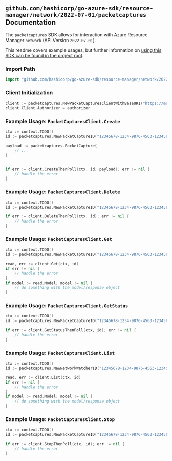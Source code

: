 
## `github.com/hashicorp/go-azure-sdk/resource-manager/network/2022-07-01/packetcaptures` Documentation

The `packetcaptures` SDK allows for interaction with Azure Resource Manager `network` (API Version `2022-07-01`).

This readme covers example usages, but further information on [using this SDK can be found in the project root](https://github.com/hashicorp/go-azure-sdk/tree/main/docs).

### Import Path

```go
import "github.com/hashicorp/go-azure-sdk/resource-manager/network/2022-07-01/packetcaptures"
```


### Client Initialization

```go
client := packetcaptures.NewPacketCapturesClientWithBaseURI("https://management.azure.com")
client.Client.Authorizer = authorizer
```


### Example Usage: `PacketCapturesClient.Create`

```go
ctx := context.TODO()
id := packetcaptures.NewPacketCaptureID("12345678-1234-9876-4563-123456789012", "example-resource-group", "networkWatcherValue", "packetCaptureValue")

payload := packetcaptures.PacketCapture{
	// ...
}


if err := client.CreateThenPoll(ctx, id, payload); err != nil {
	// handle the error
}
```


### Example Usage: `PacketCapturesClient.Delete`

```go
ctx := context.TODO()
id := packetcaptures.NewPacketCaptureID("12345678-1234-9876-4563-123456789012", "example-resource-group", "networkWatcherValue", "packetCaptureValue")

if err := client.DeleteThenPoll(ctx, id); err != nil {
	// handle the error
}
```


### Example Usage: `PacketCapturesClient.Get`

```go
ctx := context.TODO()
id := packetcaptures.NewPacketCaptureID("12345678-1234-9876-4563-123456789012", "example-resource-group", "networkWatcherValue", "packetCaptureValue")

read, err := client.Get(ctx, id)
if err != nil {
	// handle the error
}
if model := read.Model; model != nil {
	// do something with the model/response object
}
```


### Example Usage: `PacketCapturesClient.GetStatus`

```go
ctx := context.TODO()
id := packetcaptures.NewPacketCaptureID("12345678-1234-9876-4563-123456789012", "example-resource-group", "networkWatcherValue", "packetCaptureValue")

if err := client.GetStatusThenPoll(ctx, id); err != nil {
	// handle the error
}
```


### Example Usage: `PacketCapturesClient.List`

```go
ctx := context.TODO()
id := packetcaptures.NewNetworkWatcherID("12345678-1234-9876-4563-123456789012", "example-resource-group", "networkWatcherValue")

read, err := client.List(ctx, id)
if err != nil {
	// handle the error
}
if model := read.Model; model != nil {
	// do something with the model/response object
}
```


### Example Usage: `PacketCapturesClient.Stop`

```go
ctx := context.TODO()
id := packetcaptures.NewPacketCaptureID("12345678-1234-9876-4563-123456789012", "example-resource-group", "networkWatcherValue", "packetCaptureValue")

if err := client.StopThenPoll(ctx, id); err != nil {
	// handle the error
}
```
